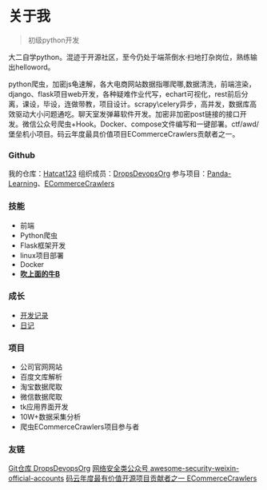 # 关于我

>初级python开发

大二自学python。混迹于开源社区，至今仍处于端茶倒水·扫地打杂岗位，熟练输出helloword。

python爬虫，加密js龟速解，各大电商网站数据指哪爬哪,数据清洗，前端渲染，django、flask项目web开发，各种疑难作业代写，echart可视化，rest前后分离，课设，毕设，连做带教，项目设计。scrapy\celery异步，高并发，数据库高效驱动大小问题通吃。聊天室发弹幕软件开发。加密非加密post链接的接口开发。微信公众号爬虫+Hook。Docker、compose文件编写和一键部署。ctf/awd/堡垒机小项目。码云年度最具价值项目ECommerceCrawlers贡献者之一。

### Github

我的仓库：[Hatcat123](https://github.com/Hatcat123)
组织成员：[DropsDevopsOrg](https://github.com/DropsDevopsOrg)
参与项目：[Panda-Learning](https://github.com/Alivon/Panda-Learning)、[ECommerceCrawlers](https://github.com/DropsDevopsOrg/ECommerceCrawlers)

### 技能

 - 前端
 - Python爬虫
 - Flask框架开发
 - linux项目部署
 - Docker
 - [**吹上面的牛B**]()

### 成长

 - [开发记录](https://bjj.dropsec.xyz/2019/10/06/ddaylog/) 
 - [日记](https://bjj.dropsec.xyz/2019/09/23/fix%E7%94%9F%E6%B4%BB/)

### 项目

 - 公司官网网站
 - 百度文库解析
 - 淘宝数据爬取
 - 微信数据爬取
 - tk应用界面开发
 - 10W+数据采集分析
 - 爬虫ECommerceCrawlers项目参与者


### 友链

[Git仓库 DropsDevopsOrg](https://github.com/DropsDevopsOrg)
[网络安全类公众号 awesome-security-weixin-official-accounts](https://github.com/DropsOfZut/awesome-security-weixin-official-accounts)
[码云年度最有价值开源项目贡献者之一 ECommerceCrawlers](https://gitee.com/AJay13/ECommerceCrawlers)